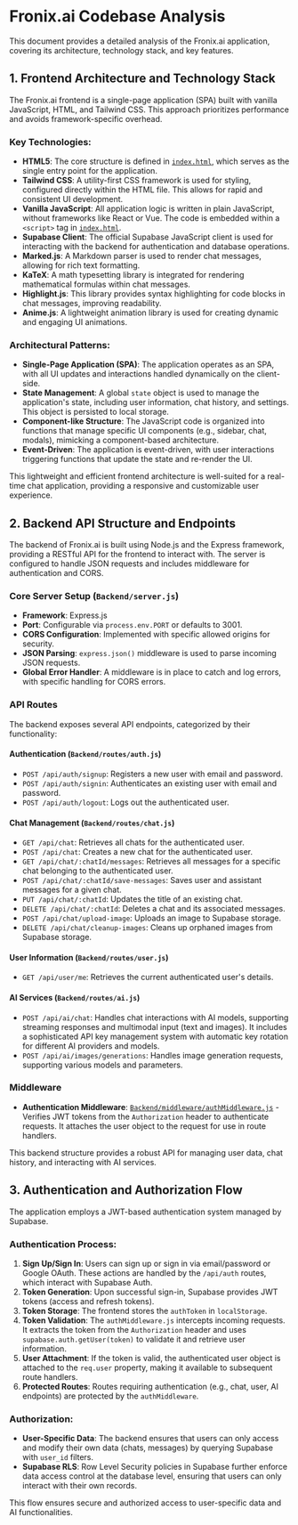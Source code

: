 # Fronix.ai Codebase Analysis

This document provides a detailed analysis of the Fronix.ai application, covering its architecture, technology stack, and key features.

## 1. Frontend Architecture and Technology Stack

The Fronix.ai frontend is a single-page application (SPA) built with vanilla JavaScript, HTML, and Tailwind CSS. This approach prioritizes performance and avoids framework-specific overhead.

### Key Technologies:

*   **HTML5**: The core structure is defined in [`index.html`](index.html:1), which serves as the single entry point for the application.
*   **Tailwind CSS**: A utility-first CSS framework is used for styling, configured directly within the HTML file. This allows for rapid and consistent UI development.
*   **Vanilla JavaScript**: All application logic is written in plain JavaScript, without frameworks like React or Vue. The code is embedded within a `<script>` tag in [`index.html`](index.html:355).
*   **Supabase Client**: The official Supabase JavaScript client is used for interacting with the backend for authentication and database operations.
*   **Marked.js**: A Markdown parser is used to render chat messages, allowing for rich text formatting.
*   **KaTeX**: A math typesetting library is integrated for rendering mathematical formulas within chat messages.
*   **Highlight.js**: This library provides syntax highlighting for code blocks in chat messages, improving readability.
*   **Anime.js**: A lightweight animation library is used for creating dynamic and engaging UI animations.

### Architectural Patterns:

*   **Single-Page Application (SPA)**: The application operates as an SPA, with all UI updates and interactions handled dynamically on the client-side.
*   **State Management**: A global `state` object is used to manage the application's state, including user information, chat history, and settings. This object is persisted to local storage.
*   **Component-like Structure**: The JavaScript code is organized into functions that manage specific UI components (e.g., sidebar, chat, modals), mimicking a component-based architecture.
*   **Event-Driven**: The application is event-driven, with user interactions triggering functions that update the state and re-render the UI.

This lightweight and efficient frontend architecture is well-suited for a real-time chat application, providing a responsive and customizable user experience.

## 2. Backend API Structure and Endpoints

The backend of Fronix.ai is built using Node.js and the Express framework, providing a RESTful API for the frontend to interact with. The server is configured to handle JSON requests and includes middleware for authentication and CORS.

### Core Server Setup (`Backend/server.js`)

*   **Framework**: Express.js
*   **Port**: Configurable via `process.env.PORT` or defaults to 3001.
*   **CORS Configuration**: Implemented with specific allowed origins for security.
*   **JSON Parsing**: `express.json()` middleware is used to parse incoming JSON requests.
*   **Global Error Handler**: A middleware is in place to catch and log errors, with specific handling for CORS errors.

### API Routes

The backend exposes several API endpoints, categorized by their functionality:

#### Authentication (`Backend/routes/auth.js`)

*   `POST /api/auth/signup`: Registers a new user with email and password.
*   `POST /api/auth/signin`: Authenticates an existing user with email and password.
*   `POST /api/auth/logout`: Logs out the authenticated user.

#### Chat Management (`Backend/routes/chat.js`)

*   `GET /api/chat`: Retrieves all chats for the authenticated user.
*   `POST /api/chat`: Creates a new chat for the authenticated user.
*   `GET /api/chat/:chatId/messages`: Retrieves all messages for a specific chat belonging to the authenticated user.
*   `POST /api/chat/:chatId/save-messages`: Saves user and assistant messages for a given chat.
*   `PUT /api/chat/:chatId`: Updates the title of an existing chat.
*   `DELETE /api/chat/:chatId`: Deletes a chat and its associated messages.
*   `POST /api/chat/upload-image`: Uploads an image to Supabase storage.
*   `DELETE /api/chat/cleanup-images`: Cleans up orphaned images from Supabase storage.

#### User Information (`Backend/routes/user.js`)

*   `GET /api/user/me`: Retrieves the current authenticated user's details.

#### AI Services (`Backend/routes/ai.js`)

*   `POST /api/ai/chat`: Handles chat interactions with AI models, supporting streaming responses and multimodal input (text and images). It includes a sophisticated API key management system with automatic key rotation for different AI providers and models.
*   `POST /api/ai/images/generations`: Handles image generation requests, supporting various models and parameters.

### Middleware

*   **Authentication Middleware**: [`Backend/middleware/authMiddleware.js`](Backend/middleware/authMiddleware.js) - Verifies JWT tokens from the `Authorization` header to authenticate requests. It attaches the user object to the request for use in route handlers.

This backend structure provides a robust API for managing user data, chat history, and interacting with AI services.

## 3. Authentication and Authorization Flow

The application employs a JWT-based authentication system managed by Supabase.

### Authentication Process:

1.  **Sign Up/Sign In**: Users can sign up or sign in via email/password or Google OAuth. These actions are handled by the `/api/auth` routes, which interact with Supabase Auth.
2.  **Token Generation**: Upon successful sign-in, Supabase provides JWT tokens (access and refresh tokens).
3.  **Token Storage**: The frontend stores the `authToken` in `localStorage`.
4.  **Token Validation**: The `authMiddleware.js` intercepts incoming requests. It extracts the token from the `Authorization` header and uses `supabase.auth.getUser(token)` to validate it and retrieve user information.
5.  **User Attachment**: If the token is valid, the authenticated user object is attached to the `req.user` property, making it available to subsequent route handlers.
6.  **Protected Routes**: Routes requiring authentication (e.g., chat, user, AI endpoints) are protected by the `authMiddleware`.

### Authorization:

*   **User-Specific Data**: The backend ensures that users can only access and modify their own data (chats, messages) by querying Supabase with `user_id` filters.
*   **Supabase RLS**: Row Level Security policies in Supabase further enforce data access control at the database level, ensuring that users can only interact with their own records.

This flow ensures secure and authorized access to user-specific data and AI functionalities.